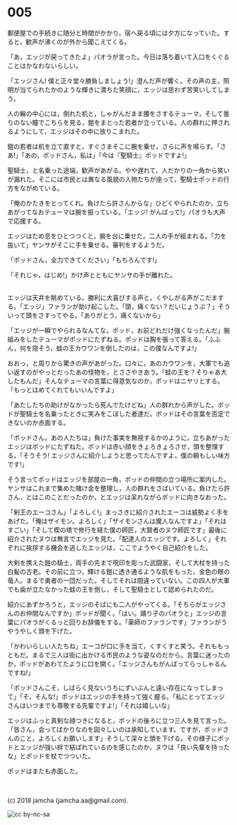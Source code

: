 # 005

郵便屋での手続きに随分と時間がかかり，宿へ戻る頃には夕方になっていた。すると，歓声が沸くのが外から聞こえてくる。  

「あ，エッジが戻ってきたよ」パオラが言った。今日は落ち着いて入口をくぐることはかなわないらしい。  

「エッジさん! 僕と正々堂々勝負しましょう!」澄んだ声が響く。その声の主，照明が当てられたかのような輝きに満ちた笑顔に，エッジは思わず苦笑いしてしまう。  

人の輪の中心には，倒れた机と，しゃがんだまま腰をさするテューマ，そして曇りのない瞳でこちらを見る，鎧をまとった若者が立っている。人の群れに押されるようにして，エッジはその中に放りこまれた。  

鎧の若者は机を立て直すと，すぐさまそこに腕を乗せ，さらに声を鳴らす。「さあ!」「あの，ポッドさん，私は」「今は『聖騎士』ポッドですよ!」  

聖騎士，と名乗った途端，歓声があがる。やや遅れて，人だかりの一角から笑いが漏れた。そこには市民とは異なる風貌の人物たちが座って，聖騎士ポッドの行方をながめている。  

「俺のかたきをとってくれ。負けたら許さんからな」ひどくやられたのか，立ちあがってなおテューマは腕を振っている。「エッジ! がんばって!」パオラも大声で応援する。  

エッジはため息をひとつつくと，腕を台に乗せた。二人の手が組まれる。「力を抜いて」ヤンサがそこに手を乗せる。審判をするようだ。  

「ポッドさん，全力できてください」「もちろんです!」  

「それじゃ，はじめ!」かけ声とともにヤンサの手が離れた。  

<br>  
エッジは天井を眺めている。勝利に大喜びする声と，くやしがる声がこだまする。「エッジ」ファランが助け起こした。「頭，痛くない？だいじょうぶ？」そういって頭をさすってやる。「ありがとう，痛くないから」  

「エッジが一瞬でやられるなんてな，ポッド，お前どれだけ強くなったんだ」腕組みをしたテューマがポッドにたずねる。ポッドは胸を張って答える。「ふふん，何を隠そう，蛙の王カウワンを倒したのは，この僕なんですよ!」  

おおっ，と周りから驚きの声があがった。口々に，あのカウワンを，大軍でも追い返すのがやっとだったあの怪物を，とささやきあう。「蛙の王を？そりゃあ大したもんだ」そんなテューマの言葉に得意気なのか，ポッドはニヤリとする。「もっとほめてくれてもいいんですよ」  

「あたしたちの助けがなかったら死んでたけどね」人の群れから声がした。ポッドが聖騎士を名乗ったときに笑みをこぼした者達だ。ポッドはその言葉を否定できないのか赤面する。  

「ポッドさん，あの人たちは」負けた事実を無視するかのように，立ちあがったエッジはポッドにたずねた。ポッドは赤い顔をきょろきょろさせ，頭を整理する。「そうそう! エッジさんに紹介しようと思ってたんですよ，僕の頼もしい味方です!」  

そう言ってポッドはエッジを部屋の一角，ポッドの仲間の立つ場所に案内した。ヤンサはこれまで集めた賭け金を整理し，人の群れをさばいている。負けたら許さん，とはこのことだったのか，とエッジは呆れながらポッドに向きなおった。  

「剣王のエーコさん」「よろしく!」まっさきに紹介されたエーコは威勢よく手をあげた。「俺はザイモン。よろしく」「ザイモンさんは魔人なんですよ」「それはすごい」「そして楔の塔で修行を経た僕の師匠，大賢者のヌウ師匠です」最後に紹介されたヌウは無言でエッジを見た。「配達人のエッジです。よろしく」それぞれに挨拶する機会を逃したエッジは，ここでようやく自己紹介をした。  

大剣を携えた鎧の騎士，両手の先まで呪印を彫った武闘家，そして大杖を持った白髪の古老。その前に立つ，輝ける鎧に透き通るような肌をもった，金色の眼の竜人。まるで勇者の一団だった。そしてそれは間違っていない。この四人が大軍でも歯が立たなかった蛙の王を倒し，そして聖騎士として認められたのだ。  

紹介にあずかろうと，エッジのそばにも二人がやってくる。「そちらがエッジさんのお仲間なんですか」ポッドが聞く。「はい。踊り子のパオラと」エッジの言葉にパオラがくるっと回りお辞儀をする。「薬師のファランです」ファランがうやうやしく頭を下げた。  

「かわいらしい人たちね」エーコが口に手を当て，くすくすと笑う。それももっともだ。まるで三人は街に出かける市民のような姿なのだから。言葉に迷ったのか，ポッドがあわてたように口を開く。「エッジさんもがんばってらっしゃるんですね!」  

「ポッドさんこそ，しばらく見ないうちにずいぶんと遠い存在になってしまって」「そ，そんな!」ポッドはエッジの手を持って強く握る。「私にとってエッジさんはいつまでも尊敬する先輩ですよ!」「それは嬉しいな」  

エッジはふっと真剣な顔つきになると，ポッドの後ろに立つ三人を見て言った。「皆さん，会ってばかりなのを図々しいのは承知しています。ですが，ポッドさんのこと，よろしくお願いします」そうして深々と頭を下げる。その様子にポッドとエッジが強い絆で結ばれているのを感じたのか，ヌウは「良い先輩を持ったな」とポッドを杖でつついた。  

ポッドはまたも赤面した。  

<br>  
<br>  
(c) 2018 jamcha (jamcha.aa@gmail.com).  

![cc by-nc-sa](http://i.creativecommons.org/l/by-nc-sa/4.0/88x31.png)
